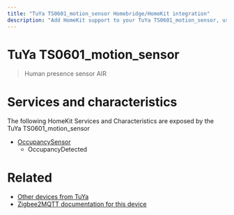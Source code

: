 ```yaml
---
title: "TuYa TS0601_motion_sensor Homebridge/HomeKit integration"
description: "Add HomeKit support to your TuYa TS0601_motion_sensor, using Homebridge, Zigbee2MQTT and homebridge-z2m."
---
```

<!---
This file has been GENERATED using src/docgen/docgen.ts
DO NOT EDIT THIS FILE MANUALLY!
-->
# TuYa TS0601_motion_sensor
> Human presence sensor AIR


# Services and characteristics
The following HomeKit Services and Characteristics are exposed by
the TuYa TS0601_motion_sensor

* [OccupancySensor](../../sensors.md)
  * OccupancyDetected


# Related
* [Other devices from TuYa](../index.md#tuya)
* [Zigbee2MQTT documentation for this device](https://www.zigbee2mqtt.io/devices/TS0601_motion_sensor.html)